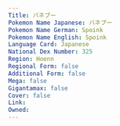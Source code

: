 ```yaml
---
﻿Title: バネブー
Pokemon Name Japanese: バネブー
Pokemon Name German: Spoink
Pokemon Name English: Spoink
Language Card: Japanese
National Dex Number: 325
Region: Hoenn
Regional Form: false
Additional Form: false
Mega: false
Gigantamax: false
Cover: false
Link: 
Owned: 
---
```


